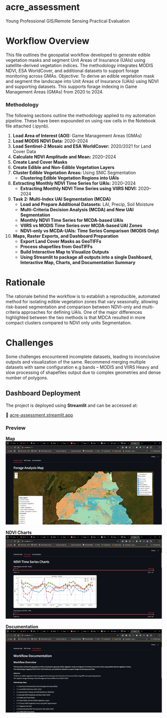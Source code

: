 # acre_assessment
Young Professional GIS/Remote Sensing Practical  Evaluation 

# Workflow Overview
This file outlines the geospatial workflow developed to generate edible vegetation masks and segment Unit Areas of Insurance (UAIs) using satellite-derived vegetation indices. The methodology integrates MODIS NDVI, ESA WorldCover, and additional datasets to support forage monitoring across GMAs.
Objective: To derive an edible vegetation mask and segment the landscape into Unit Areas of Insurance (UAIs) using NDVI and supporting datasets. This supports forage indexing in Game Management Areas (GMAs) from 2020 to 2024.

### Methodology
The following sections outline the methodology applied to my automation pipeline. These have been expounded on using raw cells in the Notebook file attached (.ipynb).

1. **Load Area of Interest (AOI):** Game Management Areas (GMAs)
2. **Load MODIS NDVI Data:** 2020–2024
3. **Load Sentinel-2 Mosaic and ESA WorldCover:** 2020/2021 for Land Cover Data
4. **Calculate NDVI Amplitude and Mean:** 2020–2024
5. **Create Land Cover Masks**
6. **Create Edible and Non-Edible Vegetation Layers**
7. **Cluster Edible Vegetation Areas:** Using SNIC Segmentation
   - **Clustering Edible Vegetation Regions into UAIs**
8. **Extracting Monthly NDVI Time Series for UAIs:** 2020–2024
   - **Extracting Monthly NDVI Time Series using VIIRS NDVI:** 2020–2024
9. **Task 2: Multi-Index UAI Segmentation (MCDA)**
   - **Load and Prepare Additional Datasets:** LAI, Precip, Soil Moisture
   - **Multi-Criteria Decision Analysis (MCDA) and New UAI Segmentation**
   - **Monthly NDVI Time Series for MCDA-based UAIs**
   - **VIIRS vs MODIS Time Series over MCDA-based UAI Zones**
   - **NDVI-only vs MCDA-UAIs: Time Series Comparison (MODIS Only)**
10. **Maps, Raster Exports, and Dashboard Preparation**
    - **Export Land Cover Masks as GeoTIFFs**
    - **Process shapefiles from GeoTIFFs**
    - **Build Interactive Map to Visualize Outputs**
    - **Using Streamlit to package all outputs into a single Dashboard, Interactive Map, Charts, and Documentation Summary**

# Rationale
The rationale behind the workflow is to establish a reproducible, automated method for isolating edible vegetation zones that vary seasonally, allowing risk-based segmentation and comparison between NDVI-only and multi-criteria approaches for defining UAIs. One of the major differences highlighted between the two methods is that MDCA resulted in more compact clusters compared to NDVI only units Segmentation.

# Challenges
Some challenges encountered incomplete datasets, leading to inconclusive outputs and visualization of the same. Recommend merging multiple datasets with same configuration e.g bands – MODIS and VIIRS
Heavy and slow processing of shapefiles output due to complex geometries and dense number of polygons.

## Dashboard Deployment
The project is deployed using **Streamlit** and can be accessed at:

🔗 [acre-assessment.streamlit.app](https://acre-assessment.streamlit.app/)

### Preview

**Map**  
![Map Preview](assets/map.png)

**NDVI Charts**  
![NDVI Chart](assets/charts.png)

**Documentation**  
![Documentation Preview](assets/documentation.png)
